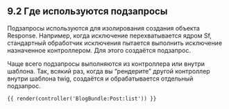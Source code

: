 ## 9.2 Где используются подзапросы

Подзапросы используются для изолирования создания объекта Response. Например, когда исключение перехватывается ядром Sf, стандартный обработчик исключения пытается выполнить исключение назначенное контроллером. Для этого создаётся подзапрос.

Чаще всего подзапросы выполняются из контроллера или внутри шаблона. Так, всякий раз, когда вы “рендерите” другой контроллер внутри шаблона twig, создаётся и обрабатывается отдельный подзапрос.

`{{ render(controller('BlogBundle:Post:list')) }}`
